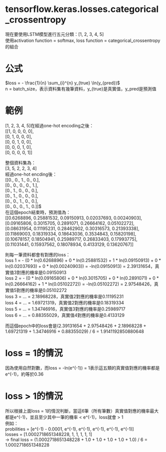 # tensorflow.keras.losses.categorical_crossentropy
現在要使用LSTM模型進行五元分類：[1, 2, 3, 4, 5] <br>
使用activation function = softmax, loss function = categorical_crossentropy的組合 <br>

# 公式
$loss = - \frac{1}{n} \sum_{i}^{n} y_{true} \ln(y_{pred})$ <br>
n = batch_size，表示資料集有幾筆資料，y_{true}是真實值，y_pred是預測值 <br>

# 範例
[1, 2, 3, 4, 5]在經過one-hot encoding之後： <br>
[[1, 0, 0, 0, 0], <br>
 [0, 1, 0, 0, 0], <br>
 [0, 0, 1, 0, 0], <br>
 [0, 0, 0, 1, 0], <br>
 [0, 0, 0, 0, 1]] <br>

整個資料集為： <br>
[3, 5, 2, 2, 3, 4] <br>
經過one-hot encding後： <br>
[[0., 0., 1., 0., 0.], <br>
[0., 0., 0., 0., 1.], <br>
[0., 1., 0., 0., 0.], <br>
[0., 1., 0., 0., 0.], <br>
[0., 0., 1., 0., 0.], <br>
[0., 0., 0., 1., 0.]]$ <br>
在這個epoch結束時，預測值為： <br>
[[0.6268896, 0.25881532, 0.09150913, 0.02037693, 0.00240903], <br>
[0.09165806, 0.3015705, 0.2891071, 0.26664162, 0.05102272], <br>
[0.08631954, 0.11195231, 0.28462902, 0.30316573, 0.21393338], <br>
[0.11869003, 0.18319334, 0.18643036, 0.3534843, 0.15820198], <br>
[0.10678157, 0.18504941, 0.25989717, 0.26833403, 0.17993775], <br>
[0.11031441, 0.15937562, 0.18078934, 0.4133129, 0.13620767]] <br>

則每一筆資料都會有對應的loss： <br>
loss 1 = - (0 * ln(0.6268896) + 0 * ln(0.25881532) + 1 * ln(0.09150913) + 0 * ln(0.02037693) + 0 * ln(0.00240903)) = -ln(0.09150913) = 2.39131654，真實值3對應的機率是0.09150913 <br>
loss 2 = - (0 * ln(0.09165806) + 0 * ln(0.3015705) + 0 * ln(0.2891071) + 0 * ln(0.26664162) + 1 * ln(0.05102272)) = -ln(0.05102272) = 2.97548426，真實值5對應的機率是0.05102272 <br>
loss 3 = ... = 2.18968228，真實值2對應的機率是0.11195231 <br>
loss 4 = ... = 1.69721319，真實值2對應的機率是0.18319334 <br>
loss 5 = ... = 1.34746916，真實值3對應的機率是0.25989717 <br>
loss 6 = ... = 0.88355029，真實值4對應的機率是0.4133129 <br>

而這個epoch中的loss會是(2.39131654 + 2.97548426 + 2.18968228 + 1.69721319 + 1.34746916 + 0.88355029) / 6 = 1.9141192850880648 <br>

# loss = 1的情況 <br>
因為使用自然對數，而loss = -ln(e^(-1)) = 1表示這五類的真實值對應的機率都是e^(-1)，約等於0.36 <br>

# loss > 1的情況 <br>
所以根據上面loss = 1的情況判斷，當這6筆（所有筆數）真實值對應的機率最大都是e^(-1)，並且至少其中一筆的機率 < e^(-1)，loss就會 > 1 <br>
例如： <br>
probilities = [e^(-1) - 0.0001, e^(-1), e^(-1), e^(-1), e^(-1), e^(-1)] <br>
losses = [1.0002718651348228, 1, 1, 1, 1, 1] <br>
-> final loss = (1.0002718651348228 + 1.0 + 1.0 + 1.0 + 1.0 + 1.0) / 6 = 1.0002718651348228 <br>
